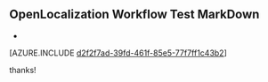 ## OpenLocalization Workflow Test MarkDown
* 

[AZURE.INCLUDE [d2f2f7ad-39fd-461f-85e5-77f7ff1c43b2](calleeMd1.md)]

 
thanks!